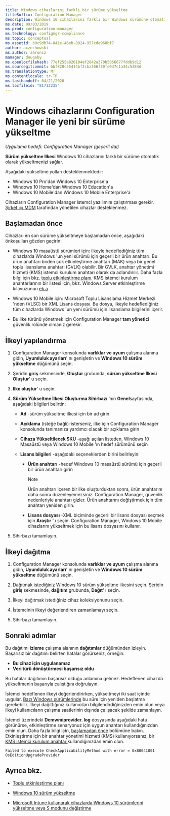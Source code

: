 ```yaml
---
title: Windows cihazlarını farklı bir sürüme yükseltme
titleSuffix: Configuration Manager
description: Windows 10 cihazlarını farklı bir Windows sürümüne otomatik olarak yükseltmek için Configuration Manager kullanın.
ms.date: 09/03/2019
ms.prod: configuration-manager
ms.technology: configmgr-compliance
ms.topic: conceptual
ms.assetid: b0c9db74-841e-46eb-8924-957cde968bf7
author: aczechowski
ms.author: aaroncz
manager: dougeby
ms.openlocfilehash: 77ef255a820104ef2042a370b5056677fddb9d12
ms.sourcegitcommit: bbf820c35414bf2cba356f30fe047c1a34c5384d
ms.translationtype: MT
ms.contentlocale: tr-TR
ms.lasthandoff: 04/21/2020
ms.locfileid: "81712235"
---
```

# <a name="upgrade-windows-devices-to-a-new-edition-with-configuration-manager"></a>Windows cihazlarını Configuration Manager ile yeni bir sürüme yükseltme

*Uygulama hedefi: Configuration Manager (geçerli dal)*

**Sürüm yükseltme Ilkesi** Windows 10 cihazlarını farklı bir sürüme otomatik olarak yükseltmenizi sağlar.

Aşağıdaki yükseltme yolları desteklenmektedir:

- Windows 10 Pro'dan Windows 10 Enterprise'a
- Windows 10 Home'dan Windows 10 Education'a
- Windows 10 Mobile'dan Windows 10 Mobile Enterprise'a

Cihazların Configuration Manager istemci yazılımını çalıştırması gerekir. [Şirket ıçı MDM](../../mdm/understand/manage-mobile-devices-with-on-premises-infrastructure.md) tarafından yönetilen cihazlar desteklenmez.

## <a name="before-you-start"></a>Başlamadan önce

Cihazları en son sürüme yükseltmeye başlamadan önce, aşağıdaki önkoşulları gözden geçirin:  

- Windows 10 masaüstü sürümleri için: ilkeyle hedeflediğiniz tüm cihazlarda Windows 'un yeni sürümü için geçerli bir ürün anahtarı. Bu ürün anahtarı birden çok etkinleştirme anahtarı (MAK) veya bir genel toplu lisanslama anahtarı (GVLK) olabilir. Bir GVLK, anahtar yönetimi hizmeti (KMS) istemci kurulum anahtarı olarak da adlandırılır. Daha fazla bilgi için bkz. [toplu etkinleştirme planı](https://docs.microsoft.com/windows/deployment/volume-activation/plan-for-volume-activation-client). KMS istemci kurulum anahtarlarının bir listesi için, bkz. Windows Server etkinleştirme kılavuzunun [ek a](https://docs.microsoft.com/windows-server/get-started/kmsclientkeys) . <!--496871-->  

- Windows 10 Mobile için: Microsoft Toplu Lisanslama Hizmet Merkezi 'nden (VLSC) bir XML Lisans dosyası. Bu dosya, ilkeyle hedeflediğiniz tüm cihazlarda Windows 'un yeni sürümü için lisanslama bilgilerini içerir.

- Bu ilke türünü yönetmek için Configuration Manager **tam yönetici** güvenlik rolünde olmanız gerekir.

## <a name="configure-the-policy"></a>İlkeyi yapılandırma  

1. Configuration Manager konsolunda **varlıklar ve uyum** çalışma alanına gidin, **Uyumluluk ayarları**' nı genişletin ve **Windows 10 sürüm yükseltme** düğümünü seçin.  

2. Şeridin **giriş** sekmesinde, **Oluştur** grubunda, **sürüm yükseltme İlkesi Oluştur**' u seçin.  

3. **Ilke oluştur**' u seçin.  

4. **Sürüm Yükseltme İlkesi Oluşturma Sihirbazı** ’nın **Genel**sayfasında, aşağıdaki bilgileri belirtin:  

    - **Ad** -sürüm yükseltme ilkesi için bir ad girin  

    - **Açıklama** (isteğe bağlı)-isterseniz, ilke için Configuration Manager konsolunda tanımanıza yardımcı olacak bir açıklama girin  

    - **Cihaza Yükseltilecek SKU** -aşağı açılan listeden, Windows 10 Masaüstü veya Windows 10 Mobile 'ın hedef sürümünü seçin  

    - **Lisans bilgileri** -aşağıdaki seçeneklerden birini belirleyin:  

        - **Ürün anahtarı** -hedef Windows 10 masaüstü sürümü için geçerli bir ürün anahtarı girin  

            > [!NOTE]  
            > Ürün anahtarı içeren bir ilke oluşturduktan sonra, ürün anahtarını daha sonra düzenleyemezsiniz. Configuration Manager, güvenlik nedenleriyle anahtarı gizler. Ürün anahtarını değiştirmek için tüm anahtarı yeniden girin.  

        - **Lisans dosyası** -XML biçiminde geçerli bir lisans dosyası seçmek için **Araştır** ' ı seçin. Configuration Manager, Windows 10 Mobile cihazlarını yükseltmek için bu lisans dosyasını kullanır.  

5. Sihirbazı tamamlayın.  

## <a name="deploy-the-policy"></a>İlkeyi dağıtma  

1. Configuration Manager konsolunda **varlıklar ve uyum** çalışma alanına gidin, **Uyumluluk ayarları**' nı genişletin ve **Windows 10 sürüm yükseltme** düğümünü seçin.  

2. Dağıtmak istediğiniz Windows 10 sürüm yükseltme ilkesini seçin. Şeridin **giriş** sekmesinde, **dağıtım** grubunda, **Dağıt**' ı seçin.  

3. İlkeyi dağıtmak istediğiniz cihaz koleksiyonunu seçin.

4. İstemcinin ilkeyi değerlendiren zamanlamayı seçin.

5. Sihirbazı tamamlayın.

## <a name="next-steps"></a>Sonraki adımlar

Bu dağıtımı **izleme** çalışma alanının **dağıtımlar** düğümünden izleyin. Başarısız bir dağıtımı belirten hatalar görürseniz, örneğin:

- **Bu cihaz için uygulanamaz**
- **Veri türü dönüştürmesi başarısız oldu**

Bu hatalar dağıtımın başarısız olduğu anlamına gelmez. Hedeflenen cihazda yükseltmenin başarıyla çalıştığını doğrulayın.

İstemci hedeflenen ilkeyi değerlendirirken, yükseltmeyi iki saat içinde uygular. [Bazı Windows sürümlerinde](https://docs.microsoft.com/windows/deployment/upgrade/windows-10-edition-upgrades) bu süre için yeniden başlatma gerekebilir. İlkeyi dağıttığınız kullanıcıları bilgilendirdiğinizden emin olun veya ilkeyi kullanıcıların çalışma saatlerinin dışında çalışacak şekilde zamanlayın.

İstemci üzerindeki **Dcmwmiprovider. log** dosyasında aşağıdaki hata görünürse, etkinleştirme senaryonuz için uygun anahtarı kullandığınızdan emin olun. Daha fazla bilgi için, [başlamadan önce](#before-you-start) bölümüne bakın. Etkinleştirme için bir anahtar yönetimi hizmeti (KMS) kullanıyorsanız, bir [KMS istemci kurulum anahtarı](https://docs.microsoft.com/windows-server/get-started/kmsclientkeys)kullandığınızdan emin olun.  <!-- 496871 -->

`Failed to execute CheckApplicabilityMethod with error = 0x80041001 OsEditionUpgradeProvider`

## <a name="see-also"></a>Ayrıca bkz.

- [Toplu etkinleştirme planı](https://docs.microsoft.com/windows/deployment/volume-activation/plan-for-volume-activation-client)

- [Windows 10 sürüm yükseltme](https://docs.microsoft.com/windows/deployment/upgrade/windows-10-edition-upgrades)

- [Microsoft Intune kullanarak cihazlarda Windows 10 sürümlerini yükseltme veya S modunu değiştirme](https://docs.microsoft.com/intune/edition-upgrade-configure-windows-10)
